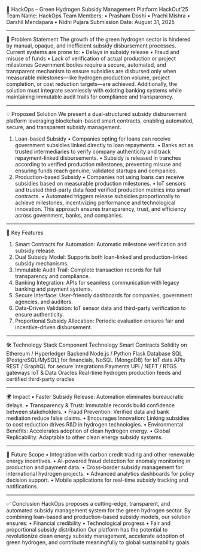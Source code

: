 🌱 HackOps – Green Hydrogen Subsidy Management Platform
HackOut’25 
Team Name: HackOps
Team Members:
•	Prasham Doshi
•	Prachi Mishra
•	Darshil Mendapara
•	Nidhi Pujara
Submission Date: August 31, 2025
________________________________________
🚀 Problem Statement
The growth of the green hydrogen sector is hindered by manual, opaque, and inefficient subsidy disbursement processes. Current systems are prone to:
•	Delays in subsidy release
•	Fraud and misuse of funds
•	Lack of verification of actual production or project milestones
Government bodies require a secure, automated, and transparent mechanism to ensure subsidies are disbursed only when measurable milestones—like hydrogen production volume, project completion, or cost reduction targets—are achieved.
Additionally, the solution must integrate seamlessly with existing banking systems while maintaining immutable audit trails for compliance and transparency.
________________________________________
💡 Proposed Solution
We present a dual-structured subsidy disbursement platform leveraging blockchain-based smart contracts, enabling automated, secure, and transparent subsidy management.
1. Loan-based Subsidy
•	Companies opting for loans can receive government subsidies linked directly to loan repayments.
•	Banks act as trusted intermediaries to verify company authenticity and track repayment-linked disbursements.
•	Subsidy is released in tranches according to verified production milestones, preventing misuse and ensuring funds reach genuine, validated startups and companies.
2. Production-based Subsidy
•	Companies not using loans can receive subsidies based on measurable production milestones.
•	IoT sensors and trusted third-party data feed verified production metrics into smart contracts.
•	Automated triggers release subsidies proportionally to achieve milestones, incentivizing performance and technological innovation.
This approach ensures transparency, trust, and efficiency across government, banks, and companies.
________________________________________
🌟 Key Features
1.	Smart Contracts for Automation: Automatic milestone verification and subsidy release.
2.	Dual Subsidy Model: Supports both loan-linked and production-linked subsidy mechanisms.
3.	Immutable Audit Trail: Complete transaction records for full transparency and compliance.
4.	Banking Integration: APIs for seamless communication with legacy banking and payment systems.
5.	Secure Interface: User-friendly dashboards for companies, government agencies, and auditors.
6.	Data-Driven Validation: IoT sensor data and third-party verification to ensure authenticity.
7.	Proportional Subsidy Allocation: Periodic evaluation ensures fair and incentive-driven disbursement.
________________________________________
🛠 Technology Stack
Component	Technology
Smart Contracts	Solidity on Ethereum / Hyperledger
Backend	Node.js / Python Flask
Database	SQL (PostgreSQL/MySQL) for financials, NoSQL (MongoDB) for IoT data
APIs	REST / GraphQL for secure integrations
Payments	UPI / NEFT / RTGS gateways
IoT & Data Oracles	Real-time hydrogen production feeds and certified third-party oracles
________________________________________
🌍 Impact
•	Faster Subsidy Release: Automation eliminates bureaucratic delays.
•	Transparency & Trust: Immutable records build confidence between stakeholders.
•	Fraud Prevention: Verified data and bank mediation reduce false claims.
•	Encourages Innovation: Linking subsidies to cost reduction drives R&D in hydrogen technologies.
•	Environmental Benefits: Accelerates adoption of clean hydrogen energy.
•	Global Replicability: Adaptable to other clean energy subsidy systems.
________________________________________
🔮 Future Scope
•	Integration with carbon credit trading and other renewable energy incentives.
•	AI-powered fraud detection for anomaly monitoring in production and payment data.
•	Cross-border subsidy management for international hydrogen projects.
•	Advanced analytics dashboards for policy decision support.
•	Mobile applications for real-time subsidy tracking and notifications.
________________________________________
✅ Conclusion
HackOps proposes a cutting-edge, transparent, and automated subsidy management system for the green hydrogen sector. By combining loan-based and production-based subsidy models, our solution ensures:
•	Financial credibility
•	Technological progress
•	Fair and proportional subsidy distribution
Our platform has the potential to revolutionize clean energy subsidy management, accelerate adoption of green hydrogen, and contribute meaningfully to global sustainability goals.

